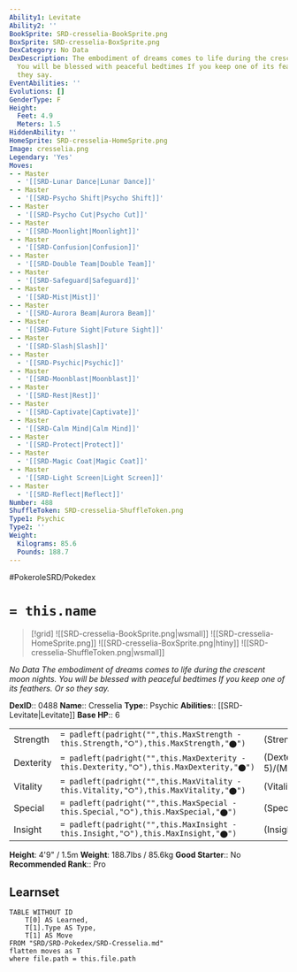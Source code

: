 ```yaml
---
Ability1: Levitate
Ability2: ''
BookSprite: SRD-cresselia-BookSprite.png
BoxSprite: SRD-cresselia-BoxSprite.png
DexCategory: No Data
DexDescription: The embodiment of dreams comes to life during the crescent moon nights.
  You will be blessed with peaceful bedtimes If you keep one of its feathers. Or so
  they say.
EventAbilities: ''
Evolutions: []
GenderType: F
Height:
  Feet: 4.9
  Meters: 1.5
HiddenAbility: ''
HomeSprite: SRD-cresselia-HomeSprite.png
Image: cresselia.png
Legendary: 'Yes'
Moves:
- - Master
  - '[[SRD-Lunar Dance|Lunar Dance]]'
- - Master
  - '[[SRD-Psycho Shift|Psycho Shift]]'
- - Master
  - '[[SRD-Psycho Cut|Psycho Cut]]'
- - Master
  - '[[SRD-Moonlight|Moonlight]]'
- - Master
  - '[[SRD-Confusion|Confusion]]'
- - Master
  - '[[SRD-Double Team|Double Team]]'
- - Master
  - '[[SRD-Safeguard|Safeguard]]'
- - Master
  - '[[SRD-Mist|Mist]]'
- - Master
  - '[[SRD-Aurora Beam|Aurora Beam]]'
- - Master
  - '[[SRD-Future Sight|Future Sight]]'
- - Master
  - '[[SRD-Slash|Slash]]'
- - Master
  - '[[SRD-Psychic|Psychic]]'
- - Master
  - '[[SRD-Moonblast|Moonblast]]'
- - Master
  - '[[SRD-Rest|Rest]]'
- - Master
  - '[[SRD-Captivate|Captivate]]'
- - Master
  - '[[SRD-Calm Mind|Calm Mind]]'
- - Master
  - '[[SRD-Protect|Protect]]'
- - Master
  - '[[SRD-Magic Coat|Magic Coat]]'
- - Master
  - '[[SRD-Light Screen|Light Screen]]'
- - Master
  - '[[SRD-Reflect|Reflect]]'
Number: 488
ShuffleToken: SRD-cresselia-ShuffleToken.png
Type1: Psychic
Type2: ''
Weight:
  Kilograms: 85.6
  Pounds: 188.7
---
```


#PokeroleSRD/Pokedex

# `= this.name`

> [!grid]
> ![[SRD-cresselia-BookSprite.png|wsmall]]
> ![[SRD-cresselia-HomeSprite.png]]
> ![[SRD-cresselia-BoxSprite.png|htiny]]
> ![[SRD-cresselia-ShuffleToken.png|wsmall]]


*No Data*
*The embodiment of dreams comes to life during the crescent moon nights. You will be blessed with peaceful bedtimes If you keep one of its feathers. Or so they say.*

**DexID**:: 0488
**Name**:: Cresselia
**Type**:: Psychic
**Abilities**:: [[SRD-Levitate|Levitate]]
**Base HP**:: 6

|           |                                                                                        |                                          |
| --------- | -------------------------------------------------------------------------------------- | ---------------------------------------- |
| Strength  | `= padleft(padright("",this.MaxStrength - this.Strength,"⭘"),this.MaxStrength,"⬤")`    | (Strength::5)/(MaxStrength::5)   |
| Dexterity | `= padleft(padright("",this.MaxDexterity - this.Dexterity,"⭘"),this.MaxDexterity,"⬤")` | (Dexterity:: 5)/(MaxDexterity::5) |
| Vitality  | `= padleft(padright("",this.MaxVitality - this.Vitality,"⭘"),this.MaxVitality,"⬤")`    | (Vitality::7)/(MaxVitality::7)   |
| Special   | `= padleft(padright("",this.MaxSpecial - this.Special,"⭘"),this.MaxSpecial,"⬤")`       | (Special::5)/(MaxSpecial::5)     |
| Insight   | `= padleft(padright("",this.MaxInsight - this.Insight,"⭘"),this.MaxInsight,"⬤")`       | (Insight::7)/(MaxInsight::7)     |

**Height**: 4'9" / 1.5m
**Weight**: 188.7lbs / 85.6kg
**Good Starter**:: No
**Recommended Rank**:: Pro

## Learnset

```dataview
TABLE WITHOUT ID
    T[0] AS Learned,
    T[1].Type AS Type,
    T[1] AS Move
FROM "SRD/SRD-Pokedex/SRD-Cresselia.md"
flatten moves as T
where file.path = this.file.path
```
